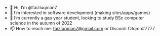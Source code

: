 - 👋 Hi, I’m @faizluqman7
- 👀 I’m interested in software development (making sites/apps/games)
- 🌱 I’m currently a gap year student, looking to study BSc computer science in the autumn of 2022
- 📫 How to reach me: faizluqman7@gmail.com or Discord: fzlqmn#7777

<!---
faizluqman7/faizluqman7 is a ✨ special ✨ repository because its `README.md` (this file) appears on your GitHub profile.
You can click the Preview link to take a look at your changes.
--->

